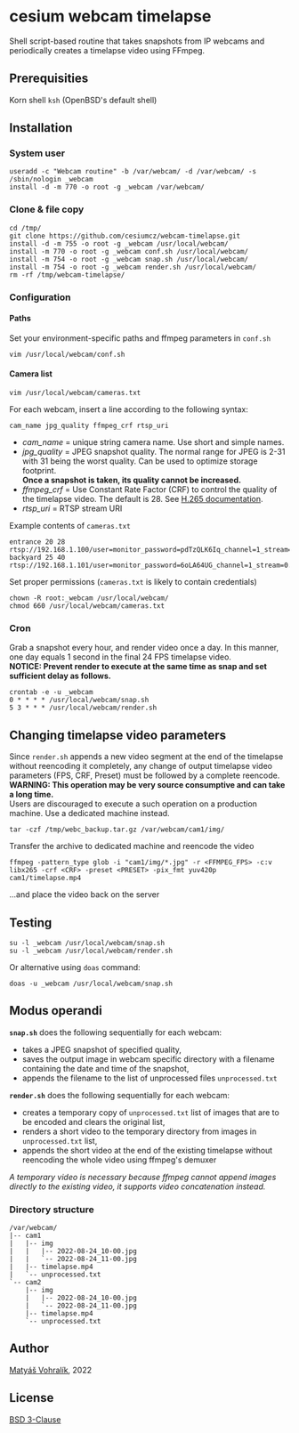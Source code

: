 # cesium webcam timelapse
Shell script-based routine that takes snapshots from IP webcams and periodically creates a timelapse video using FFmpeg.

## Prerequisities
Korn shell `ksh` (OpenBSD's default shell)

## Installation
### System user

	useradd -c "Webcam routine" -b /var/webcam/ -d /var/webcam/ -s /sbin/nologin _webcam
	install -d -m 770 -o root -g _webcam /var/webcam/

### Clone & file copy

	cd /tmp/
	git clone https://github.com/cesiumcz/webcam-timelapse.git
	install -d -m 755 -o root -g _webcam /usr/local/webcam/
	install -m 770 -o root -g _webcam conf.sh /usr/local/webcam/
	install -m 754 -o root -g _webcam snap.sh /usr/local/webcam/
	install -m 754 -o root -g _webcam render.sh /usr/local/webcam/
	rm -rf /tmp/webcam-timelapse/

### Configuration
#### Paths
Set your environment-specific paths and ffmpeg parameters in `conf.sh`

	vim /usr/local/webcam/conf.sh

#### Camera list

	vim /usr/local/webcam/cameras.txt

For each webcam, insert a line according to the following syntax:

	cam_name jpg_quality ffmpeg_crf rtsp_uri

- *cam_name* = unique string camera name. Use short and simple names.
- *jpg_quality* = JPEG snapshot quality. The normal range for JPEG is 2-31 with 31 being the worst quality. Can be used to optimize storage footprint.  
  **Once a snapshot is taken, its quality cannot be increased.**
- *ffmpeg_crf* = Use Constant Rate Factor (CRF) to control the quality of the timelapse video. The default is 28. See [H.265 documentation](https://trac.ffmpeg.org/wiki/Encode/H.265).
- *rtsp_uri* = RTSP stream URI

Example contents of `cameras.txt`

	entrance 20 28 rtsp://192.168.1.100/user=monitor_password=pdTzQLK6Iq_channel=1_stream=0.sdp
	backyard 25 40 rtsp://192.168.1.101/user=monitor_password=6oLA64UG_channel=1_stream=0.sdp

Set proper permissions (`cameras.txt` is likely to contain credentials)

	chown -R root:_webcam /usr/local/webcam/
	chmod 660 /usr/local/webcam/cameras.txt

### Cron
Grab a snapshot every hour, and render video once a day. In this manner, one day equals 1 second in the final 24 FPS timelapse video.  
**NOTICE: Prevent render to execute at the same time as snap and set sufficient delay as follows.**

	crontab -e -u _webcam
	0 * * * * /usr/local/webcam/snap.sh
	5 3 * * * /usr/local/webcam/render.sh

## Changing timelapse video parameters
Since `render.sh` appends a new video segment at the end of the timelapse without reencoding it completely, any change of output timelapse video parameters (FPS, CRF, Preset) must be followed by a complete reencode.  
**WARNING: This operation may be very source consumptive and can take a long time.**  
Users are discouraged to execute a such operation on a production machine. Use a dedicated machine instead.

	tar -czf /tmp/webc_backup.tar.gz /var/webcam/cam1/img/

Transfer the archive to dedicated machine and reencode the video

	ffmpeg -pattern_type glob -i "cam1/img/*.jpg" -r <FFMPEG_FPS> -c:v libx265 -crf <CRF> -preset <PRESET> -pix_fmt yuv420p cam1/timelapse.mp4

...and place the video back on the server

## Testing

	su -l _webcam /usr/local/webcam/snap.sh
	su -l _webcam /usr/local/webcam/render.sh

Or alternative using `doas` command:

	doas -u _webcam /usr/local/webcam/snap.sh

## Modus operandi
**`snap.sh`** does the following sequentially for each webcam:
- takes a JPEG snapshot of specified quality,
- saves the output image in webcam specific directory with a filename containing the date and time of the snapshot,
- appends the filename to the list of unprocessed files `unprocessed.txt`

**`render.sh`** does the following sequentially for each webcam:
- creates a temporary copy of `unprocessed.txt` list of images that are to be encoded and clears the original list,
- renders a short video to the temporary directory from images in `unprocessed.txt` list,
- appends the short video at the end of the existing timelapse without reencoding the whole video using ffmpeg's demuxer

*A temporary video is necessary because ffmpeg cannot append images directly to the existing video, it supports video concatenation instead.*

### Directory structure
	/var/webcam/
	|-- cam1
	|   |-- img
	|   |   |-- 2022-08-24_10-00.jpg
	|   |   `-- 2022-08-24_11-00.jpg
	|   |-- timelapse.mp4
	|   `-- unprocessed.txt
	`-- cam2
	    |-- img
	    |   |-- 2022-08-24_10-00.jpg
	    |   `-- 2022-08-24_11-00.jpg
	    |-- timelapse.mp4
	    `-- unprocessed.txt

## Author
[Matyáš Vohralík](https://mv.cesium.cz), 2022

## License
[BSD 3-Clause](LICENSE)
